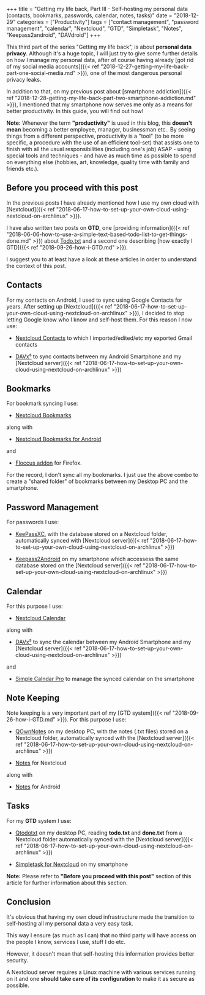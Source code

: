 +++
title = "Getting my life back, Part III - Self-hosting my personal data (contacts, bookmarks, passwords, calendar, notes, tasks)"
date =  "2018-12-29"
categories = ["Productivity"]
tags = ["contact management", "password management", "calendar", "Nextcloud", "GTD", "Simpletask", "Notes", "Keepass2android", "DAVdroid"]
+++

This third part of the series "Getting my life back", is about **personal data privacy**. Although it's a huge topic, I will just try to give some further details on how I manage my personal data, after of course having already [got rid of my social media accounts]({{< ref "2018-12-27-getting-my-life-back-part-one-social-media.md" >}}), one of the most dangerous personal privacy leaks.

In addition to that, on my previous post about [smartphone addiction]({{< ref "2018-12-28-getting-my-life-back-part-two-smartphone-addiction.md" >}}), I mentioned that my smartphone now serves me only as a means for better productivity. In this guide, you will find out how!

**Note:** Whenever the term **"productivity"** is used in this blog, this **doesn't mean** becoming a better employee, manager, businessman etc.. By seeing things from a different perspective, productivity is a "tool" (to be more specific, a procedure with the use of an efficient tool-set) that assists one to finish with all the usual responsibilities (including one's job) ASAP - using special tools and techniques - and have as much time as possible to spend on everything else (hobbies, art, knowledge, quality time with family and friends etc.).


## Before you proceed with this post

In the previous posts I have already mentioned how I use my own cloud with [Nextcloud]({{< ref "2018-06-17-how-to-set-up-your-own-cloud-using-nextcloud-on-archlinux" >}}).

I have also written two posts on **GTD**, one [providing information]({{< ref "2018-06-06-how-to-use-a-simple-text-based-todo-list-to-get-things-done.md" >}}) about [Todo.txt](http://todotxt.org/) and a second one describing [how exactly I GTD]({{< ref "2018-09-26-how-i-GTD.md" >}}).

I suggest you to at least have a look at these articles in order to understand the context of this post.


## Contacts

For my contacts on Android, I used to sync using Google Contacts for years. After setting up [Nextcloud]({{< ref "2018-06-17-how-to-set-up-your-own-cloud-using-nextcloud-on-archlinux" >}}), I decided to stop letting Google know who I know and self-host them. For this reason I now use:

- [Nextcloud Contacts](https://github.com/nextcloud/contacts#readme) to which I imported/edited/etc my exported Gmail contacts

- [DAVx⁵](https://f-droid.org/en/packages/at.bitfire.davdroid/) to sync contacts between my Android Smartphone and my [Nextcloud server]({{< ref "2018-06-17-how-to-set-up-your-own-cloud-using-nextcloud-on-archlinux" >}})



## Bookmarks

For bookmark syncing I use:

- [Nextcloud Bookmarks](https://github.com/nextcloud/bookmarks)

along with

- [Nextcloud Bookmarks for Android](https://f-droid.org/en/packages/org.schabi.nxbookmarks/)

and

- [Floccus addon](https://addons.mozilla.org/el/firefox/addon/floccus/) for Firefox.


For the record, I don't sync all my bookmarks. I just use the above combo to create a "shared folder" of bookmarks between my Desktop PC and the smartphone.



## Password Management

For passwords I use:

- [KeePassXC](https://keepassxc.org/),  with the database stored on a Nextcloud folder, automatically synced with [Nextcloud server]({{< ref "2018-06-17-how-to-set-up-your-own-cloud-using-nextcloud-on-archlinux" >}})

- [Keepass2Android](https://github.com/PhilippC/keepass2android) on my smartphone which accessess the same database stored on the [Nextcloud server]({{< ref "2018-06-17-how-to-set-up-your-own-cloud-using-nextcloud-on-archlinux" >}})



## Calendar

For this purpose I use:

- [Nextcloud Calendar](https://github.com/nextcloud/calendar/)

along with 

- [DAVx⁵](https://f-droid.org/en/packages/at.bitfire.davdroid/) to sync the calendar between my Android Smartphone and my [Nextcloud server]({{< ref "2018-06-17-how-to-set-up-your-own-cloud-using-nextcloud-on-archlinux" >}})

and

- [Simple Calndar Pro](https://f-droid.org/en/packages/com.simplemobiletools.calendar.pro/) to manage the synced calendar on the smartphone



## Note Keeping

Note keeping is a very important part of my [GTD system]({{< ref "2018-09-26-how-i-GTD.md" >}}). For this purpose I use:

- [QOwnNotes](https://www.qownnotes.org/) on my desktop PC, with the notes (.txt files) stored on a Nextcloud folder, automatically synced with the [Nextcloud server]({{< ref "2018-06-17-how-to-set-up-your-own-cloud-using-nextcloud-on-archlinux" >}})

- [Notes](https://github.com/nextcloud/notes) for Nextcloud

along with

- [Notes](https://f-droid.org/en/packages/it.niedermann.owncloud.notes/) for Android



## Tasks

For my **GTD** system I use:

- [Qtodotxt](http://qtodotxt.org/) on my desktop PC, reading **todo.txt** and **done.txt** from a Nextcloud folder automatically synced with the [Nextcloud server]({{< ref "2018-06-17-how-to-set-up-your-own-cloud-using-nextcloud-on-archlinux" >}})

- [Simpletask for Nextcloud](https://github.com/mpcjanssen/simpletask-android) on my smartphone

**Note:** Please refer to **"Before you proceed with this post"** section of this article for further information about this section.



## Conclusion

It's obvious that having my own cloud infrastructure made the transition to self-hosting all my personal data a very easy task. 

This way I ensure (as much as I can) that no third party will have access on the people I know, services I use, stuff I do etc.

However, it doesn't mean that self-hosting this information provides better security. 

A Nextcloud server requires a Linux machine with various services running on it and one **should take care of its configuration** to make it as secure as possible.
